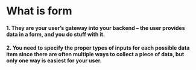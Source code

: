 # What is form 
#### 1.  They are your user’s gateway into your backend – the user provides data in a form, and you do stuff with it.
#### 2. You need to specify the proper types of inputs for each possible data item since there are often multiple ways to collect a piece of data, but only one way is easiest for your user.